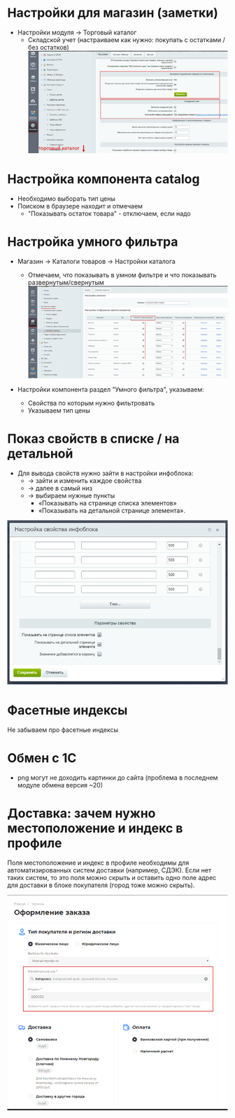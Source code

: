 # Настройки для магазин (заметки)

- Настройки модуля → Торговый каталог
	- Складской учет (настраиваем как нужно: покупать с остатками / без остатков)
![](./img/settings_sale_catalog_storehouse.png)

# Настройка компонента catalog

- Необходимо выборать тип цены
- Поиском в браузере находит и отмечаем
	- "Показывать остаток товара" - отключаем, если надо
	
# Настройка умного фильтра

- Магазин → Каталоги товаров → Настройки каталога
	- Отмечаем, что показывать в умном фильтре и что показывать развернутым/свернутым 
![](./img/magazine_smartfilter_settings_property.png)

- Настройки компонента раздел "Умного фильтра", указываем:
	 - Свойства по которым нужно фильтровать
	 - Указываем тип цены
	 
# Показ свойств в списке / на детальной

- Для вывода свойств нужно зайти в настройки инфоблока: 
	- → зайти и изменить каждое свойства 
	- → далее в самый низ 
	- → выбираем нужные пункты  
		- «Показывать на странице списка элементов»
		- «Показывать на детальной странице элемента».

 ![](./img/iblock_property_settings.jpg)
 
# Фасетные индексы

Не забываем про фасетные индексы

# Обмен с 1С

- png могут не доходить картинки до сайта (проблема в последнем модуле обмена версия ~20)

# Доставка: зачем нужно местоположение и индекс в профиле

Поля местоположение и индекс в профиле необходимы для автоматизированных систем доставки (например, СДЭК).
Если нет таких систем, то это поля можно скрыть и оставить одно поле адрес для доставки в блоке покупателя (город тоже можно скрыть).

 ![](./img/basker_location.png)